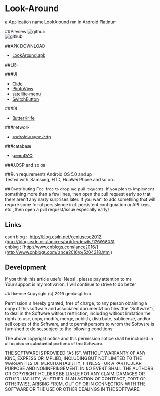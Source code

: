 Look-Around
===========

a Application name LookAround run in Android Platinum

##Preview
![github](https://github.com/geniusgithub/Look-Around/blob/master/storage/m1.jpg?raw=true "github")  
![github](https://github.com/geniusgithub/Look-Around/blob/master/storage/m2.jpg?raw=true "github")  

##APK DOWNLOAD
* [LookAround.apk](https://raw.githubusercontent.com/geniusgithub/Look-Around/master/storage/LookAround.apk)

##LIB:

###UI
* [Glide](https://github.com/bumptech/glide)
* [PhotoView](https://github.com/chrisbanes/PhotoView)
* [satellite-menu](https://github.com/geniusgithub/android-satellite-menu)
* [SwitchButton](https://github.com/Issacw0ng/SwitchButton)

###DI
* [ButterKnife](https://github.com/JakeWharton/butterknife)

###network
* [android-async-http](https://github.com/geniusgithub/android-async-http)

###database
* [greenDAO](https://github.com/greenrobot/greenDAO)

###AOSP and so on

##Run requirements
Android OS 5.0 and up<br />
Tested with: Samsung, HTC, HuaWei Phone and so on...

##Contributing
Feel free to drop me pull requests. If you plan to implement something more than a few lines, then open the pull request early so that there aren't any nasty surprises later.
If you want to add something that will require some for of persistence incl. persistent configuration or API keys, etc., then open a pull request/issue especially early!


## Links
csdn blog : [http://blog.csdn.net/geniuseoe2012](http://blog.csdn.net/lancees/article/details/17696805)<br /> 
cnblog : [http://www.cnblogs.com/lance2016/](http://www.cnblogs.com/lance2016/p/5204318.html)<br /> 


## Development
If you think this article useful Nepal , please pay attention to me<br />
Your support is my motivation, I will continue to strive to do better


##License
Copyright (c) 2016 geniusgithub

Permission is hereby granted, free of charge, to any person obtaining a copy of this software and associated documentation files (the "Software"), to deal in the Software without restriction, including without limitation the rights to use, copy, modify, merge, publish, distribute, sublicense, and/or sell copies of the Software, and to permit persons to whom the Software is furnished to do so, subject to the following conditions:

The above copyright notice and this permission notice shall be included in all copies or substantial portions of the Software.

THE SOFTWARE IS PROVIDED "AS IS", WITHOUT WARRANTY OF ANY KIND, EXPRESS OR IMPLIED, INCLUDING BUT NOT LIMITED TO THE WARRANTIES OF MERCHANTABILITY, FITNESS FOR A PARTICULAR PURPOSE AND NONINFRINGEMENT. IN NO EVENT SHALL THE AUTHORS OR COPYRIGHT HOLDERS BE LIABLE FOR ANY CLAIM, DAMAGES OR OTHER LIABILITY, WHETHER IN AN ACTION OF CONTRACT, TORT OR OTHERWISE, ARISING FROM, OUT OF OR IN CONNECTION WITH THE SOFTWARE OR THE USE OR OTHER DEALINGS IN THE SOFTWARE.
